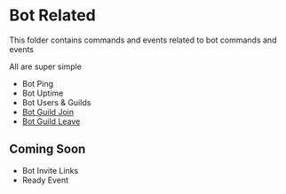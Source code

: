 # Bot Related
This folder contains commands and events related to bot commands and events

All are super simple 
- Bot Ping
- Bot Uptime
- Bot Users & Guilds
- [Bot Guild Join](https://discord.js.org/#/docs/discord.js/stable/class/Client?scrollTo=e-guildCreate)
- [Bot Guild Leave](https://discord.js.org/#/docs/discord.js/stable/class/Client?scrollTo=e-guildDelete)

## Coming Soon
- Bot Invite Links
- Ready Event
